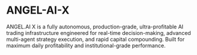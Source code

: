 # ANGEL-AI-X
ANGEL.AI X is a fully autonomous, production-grade, ultra-profitable AI trading infrastructure engineered for real-time decision-making, advanced multi-agent strategy execution, and rapid capital compounding. Built for maximum daily profitability and institutional-grade performance.
